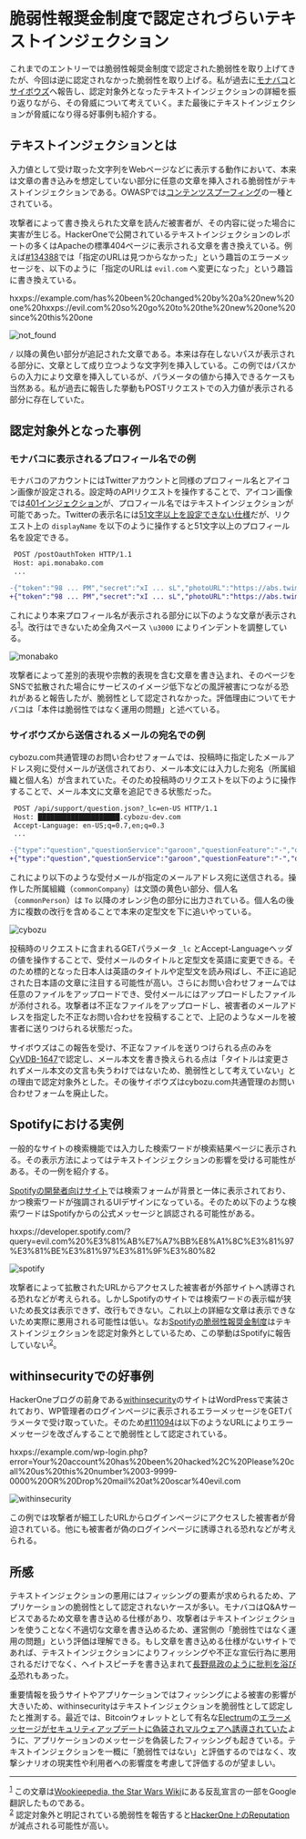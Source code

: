 # 脆弱性報奨金制度で認定されづらいテキストインジェクション

これまでのエントリーでは脆弱性報奨金制度で認定された脆弱性を取り上げてきたが、今回は逆に認定されなかった脆弱性を取り上げる。私が過去に[モナバコ](https://monabako.com/#/bugbounty)と[サイボウズ](https://cybozu.co.jp/products/bug-bounty/)へ報告し、認定対象外となったテキストインジェクションの詳細を振り返りながら、その脅威について考えていく。また最後にテキストインジェクションが脅威になり得る好事例も紹介する。

## テキストインジェクションとは

入力値として受け取った文字列をWebページなどに表示する動作において、本来は文章の書き込みを想定していない部分に任意の文章を挿入される脆弱性がテキストインジェクションである。OWASPでは[コンテンツスプーフィング](https://www.owasp.org/index.php/Content_Spoofing)の一種とされている。

攻撃者によって書き換えられた文章を読んだ被害者が、その内容に従った場合に実害が生じる。HackerOneで公開されているテキストインジェクションのレポートの多くはApacheの標準404ページに表示される文章を書き換えている。例えば[#134388](https://hackerone.com/reports/134388)では「指定のURLは見つからなかった」という趣旨のエラーメッセージを、以下のように「指定のURLは `evil.com` へ変更になった」という趣旨に書き換えている。

hxxps://example.com/has%20been%20changed%20by%20a%20new%20one%20hxxps://evil.com%20so%20go%20to%20the%20new%20one%20since%20this%20one

![not_found](/assets/2019/text_injection/not_found.png)

`/` 以降の黄色い部分が追記された文章である。本来は存在しないパスが表示される部分に、文章として成り立つような文字列を挿入している。この例ではパスからの入力により文章を挿入しているが、パラメータの値から挿入できるケースも当然ある。私が過去に報告した挙動もPOSTリクエストでの入力値が表示される部分に存在していた。

## 認定対象外となった事例

### モナバコに表示されるプロフィール名での例

モナバコのアカウントにはTwitterアカウントと同様のプロフィール名とアイコン画像が設定される。設定時のAPIリクエストを操作することで、アイコン画像では[401インジェクション](https://gist.github.com/atsunoda/cf3523fbf1f444d0572ba543ec9d7bfa)が、プロフィール名ではテキストインジェクションが可能であった。Twitterの表示名には[51文字以上を設定できない仕様](https://help.twitter.com/ja/managing-your-account/change-twitter-handle)だが、リクエスト上の `displayName` を以下のように操作すると51文字以上のプロフィール名を設定できる。

```diff
 POST /postOauthToken HTTP/1.1
 Host: api.monabako.com
 ...

-{"token":"98 ... PM","secret":"xI ... sL","photoURL":"https://abs.twimg.com/sticky/default_profile_images/default_profile_normal.png","displayName":"Akaki Tsunoda"}
+{"token":"98 ... PM","secret":"xI ... sL","photoURL":"https://abs.twimg.com/sticky/default_profile_images/default_profile_normal.png","displayName":"\u79c1\u305f\u3061\u53cd\u4e71\u540c\u76df\u306f\u9280\u6cb3\u7cfb\u306e\u81ea\u7531\u306a\u5b58\u5728\u306e\u540d\u306e\u4e0b\u306b\u3001\u305d\u3057\u3066\u6a29\u5a01\u306b\u3088\u3063\u3066\u79c1\u305f\u3061\u306e\u610f\u56f3\u3092\u53b3\u7c9b\u306b\u516c\u8868\u3057\u5ba3\u8a00\u3057\u307e\u3059\u3002\u3000\u3000\u3000\u3000\u3000\u3000\u3000\u3000\u3000\u3000\u3000\u3000\u3000\u3000\u3000\u3000\u3000\u3000\u3000\u3000\u3000\u3000\u3000\u3000\u3000\u3000\u3000\u3000\u3000\u3000\u3000\u3000\u3000\u3000\u3000\u3000\u3000\u3000\u3000\u3000\u3000\u3000\u3000\u3000\u3000\u3000\u3000\u3000\u3000\u3000\u3000\u3000\u3000\u3000\u3000\u3042\u3089\u3086\u308b\u65b9\u6cd5\u3067\u3042\u306a\u305f\u3068\u3042\u306a\u305f\u306e\u529b\u306b\u5bfe\u6297\u3059\u308b\u3000\u3000\u3000\u3000\u3000\u3000\u3000\u3000\u3000\u3000\u3000\u3000\u3000\u3000\u81ea\u7531\u306a\u5b58\u5728\u306e\u6a29\u5229\u306b\u53cd\u3059\u308b\u3044\u304b\u306a\u308b\u5e1d\u56fd\u6cd5\u3082\u62d2\u5426\u3059\u308b\u3000\u3000\u3000\u3000\u3000\u3000\u3000\u3000\u3000\u3000\u3000\u3042\u306a\u305f\u306e\u7834\u58ca\u3068\u9280\u6cb3\u5e1d\u56fd\u306e\u7834\u58ca\u3092\u3082\u305f\u3089\u3059\u3000\u3000\u3000\u3000\u3000\u3000\u3000\u3000\u3000\u3000\u3000\u3000\u3000\u3000\u3000\u3000\u9280\u6cb3\u7cfb\u5185\u306e\u3059\u3079\u3066\u306e\u5b58\u5728\u3092\u6c38\u9060\u306b\u89e3\u653e\u3059\u308b\u3000\u3000\u3000\u3000\u3000\u3000\u3000\u3000\u3000\u3000\u3000\u3000\u3000\u3000\u3000\u3000\u3000\u3000\u3000\u3000\u3000\u3000\u3000\u3000\u3000\u3000\u3000\u3000\u3000\u3000\u3000\u3000\u3000\u3000\u3000\u3000\u3000\u3000\u3000\u3000\u3000\u3000\u3000\u3000\u3000\u3000\u3000\u3000\u3000\u3000\u3053\u308c\u3089\u306e\u76ee\u7684\u306e\u305f\u3081\u306b\u79c1\u305f\u3061\u306f\u79c1\u305f\u3061\u306e\u8ca1\u7523\u3001\u79c1\u305f\u3061\u306e\u540d\u8a89\u3001\u305d\u3057\u3066\u79c1\u305f\u3061\u306e\u751f\u6d3b\u3092\u8a93\u3044\u307e\u3059\u3002\u3000\u3000\u3000\u3000\u3000\u3000\u3000\u3000\u3000\u3000\u3000\u3000\u3000\u3000\u3000\u3000\u3000\u3000\u3000\u3000\u3000\u3000\u3000\u3000\u3000\u3000\u3000\u3000\u3000\u3000 ... \u3000"}
```

これにより本来プロフィール名が表示される部分に以下のような文章が表示される<sup id="f1">[1](#fn1)</sup>。改行はできないため全角スペース `\u3000` によりインデントを調整している。

![monabako](/assets/2019/text_injection/monabako.png)

攻撃者によって差別的表現や宗教的表現を含む文章を書き込まれ、そのページをSNSで拡散された場合にサービスのイメージ低下などの風評被害につながる恐れがあると報告したが、脆弱性として認定されなかった。評価理由についてモナバコは「本件は脆弱性ではなく運用の問題」と述べている。

### サイボウズから送信されるメールの宛名での例

cybozu.com共通管理のお問い合わせフォームでは、投稿時に指定したメールアドレス宛に受付メールが送信されており、メール本文には入力した宛名（所属組織と個人名）が含まれていた。そのため投稿時のリクエストを以下のように操作することで、メール本文に文章を追記できる状態だった。

```diff
 POST /api/support/question.json?_lc=en-US HTTP/1.1
 Host: ████████████████████.cybozu-dev.com
 Accept-Language: en-US;q=0.7,en;q=0.3
 ...

-{"type":"question","questionService":"garoon","questionFeature":"-","questionBody":"-","questionFile":"46 ... 37","commonCompany":"Paranoid","commonPerson":"Akaki Tsunoda","commonEmail":"█████████@gmail.com","__REQUEST_TOKEN__":"92 ... 58"}
+{"type":"question","questionService":"garoon","questionFeature":"-","questionBody":"-","questionFile":"46 ... 37","commonCompany":"\u96fb\u8133 \u574a\u4e3b \u69d8\r\n\r\n\u3044\u3064\u3082\u304a\u4e16\u8a71\u306b\u306a\u3063\u3066\u304a\u308a\u307e\u3059\u3002\r\n\u30b5\u30a4\u30dc\u30a6\u30ba\u682a\u5f0f\u4f1a\u793e \u30bb\u30ad\u30e5\u30ea\u30c6\u30a3\u4e8b\u52d9\u5c40\u3067\u3059\u3002\r\n\r\n\u3054\u5229\u7528\u4e2d\u306e\u30a2\u30ab\u30a6\u30f3\u30c8\u304c\u4e0d\u6b63\u30a2\u30af\u30bb\u30b9\u3092\u53d7\u3051\u3066\u3044\u307e\u3059\u3002\r\n\r\n\u8a73\u7d30\u72b6\u6cc1\u3092\u8a18\u8f09\u3057\u305f\u30d5\u30a1\u30a4\u30eb\u3092\u6dfb\u4ed8\u3057\u3066\u304a\u308a\u307e\u3059\u306e\u3067\u3054\u78ba\u8a8d\u304f\u3060\u3055\u3044\u3002","commonPerson":": \u96fb\u8133 \u574a\u4e3b\r\nFile : \u4e0d\u6b63\u30a2\u30af\u30bb\u30b9\u72b6\u6cc1.docx\r\n\r\n-----------------------\r\n\u30bb\u30ad\u30e5\u30ea\u30c6\u30a3\u4e8b\u52d9\u5c40\r\nsecurity@cybozu.com\r\n\r\n\r\n\r\n\r\n\r\n\r\n\r\n\r\n\r\n\r\n\r\n\r\n\r\n\r\n\r\n\r\n\r\n\r\n","commonEmail":"█████████@gmail.com","__REQUEST_TOKEN__":"92 ... 58"}
```

これにより以下のような受付メールが指定のメールアドレス宛に送信される。操作した所属組織（`commonCompany`）は文頭の黄色い部分、個人名（`commonPerson`）は `To` 以降のオレンジ色の部分に出力されている。個人名の後方に複数の改行を含めることで本来の定型文を下に追いやっている。

![cybozu](/assets/2019/text_injection/cybozu.png)

投稿時のリクエストに含まれるGETパラメータ `_lc` とAccept-Languageヘッダの値を操作することで、受付メールのタイトルと定型文を英語に変更できる。そのため標的となった日本人は英語のタイトルや定型文を読み飛ばし、不正に追記された日本語の文章に注目する可能性が高い。さらにお問い合わせフォームでは任意のファイルをアップロードでき、受付メールにはアップロードしたファイルが添付される。攻撃者は不正なファイルをアップロードし、被害者のメールアドレスを指定した不正なお問い合わせを投稿することで、上記のようなメールを被害者に送りつけられる状態だった。

サイボウズはこの報告を受け、不正なファイルを送りつけられる点のみを[CyVDB-1647](https://kb.cybozu.support/article/33076/)で認定し、メール本文を書き換えられる点は「タイトルは変更されずメール本文の文言も失うわけではないため、脆弱性として考えていない」との理由で認定対象外とした。その後サイボウズはcybozu.com共通管理のお問い合わせフォームを廃止した。

## Spotifyにおける実例

一般的なサイトの検索機能では入力した検索ワードが検索結果ページに表示される。その表示方法によってはテキストインジェクションの影響を受ける可能性がある。その一例を紹介する。

[Spotifyの開発者向けサイト](https://developer.spotify.com/)では検索フォームが背景と一体に表示されており、かつ検索ワードが強調されるUIデザインになっている。そのため以下のような検索ワードはSpotifyからの公式メッセージと誤認される可能性がある。

hxxps://developer.spotify.com/?query=evil.com%20%E3%81%AB%E7%A7%BB%E8%A1%8C%E3%81%97%E3%81%BE%E3%81%97%E3%81%9F%E3%80%82

![spotify](/assets/2019/text_injection/spotify.png)

攻撃者によって拡散されたURLからアクセスした被害者が外部サイトへ誘導される恐れなどが考えられる。しかしSpotifyのサイトでは検索ワードの表示幅が狭いため長文は表示できず、改行もできない。これ以上の詳細な文章は表示できないため実際に悪用される可能性は低い。なお[Spotifyの脆弱性報奨金制度](https://hackerone.com/spotify)はテキストインジェクションを認定対象外としているため、この挙動はSpotifyに報告していない<sup id="f2">[2](#fn2)</sup>。

## withinsecurityでの好事例

HackerOneブログの前身である[withinsecurity](https://hackerone.com/withinsecurity)のサイトはWordPressで実装されており、WP管理者のログインページに表示されるエラーメッセージをGETパラメータで受け取っていた。そのため[#111094](https://hackerone.com/reports/111094)は以下のようなURLによりエラーメッセージを改ざんすることで脆弱性として認定されている。

hxxps://example.com/wp-login.php?error=Your%20account%20has%20been%20hacked%2C%20Please%20call%20us%20this%20number%2003-9999-0000%20OR%20Drop%20mail%20at%20oscar%40evil.com

![withinsecurity](/assets/2019/text_injection/withinsecurity.png)

この例では攻撃者が細工したURLからログインページにアクセスした被害者が脅迫されている。他にも被害者が偽のログインページに誘導される恐れなどが考えられる。

## 所感

テキストインジェクションの悪用にはフィッシングの要素が求められるため、アプリケーションの脆弱性として認定されないケースが多い。モナバコはQ&Aサービスであるため文章を書き込める仕様があり、攻撃者はテキストインジェクションを使うことなく不適切な文章を書き込めるため、運営側の「脆弱性ではなく運用の問題」という評価は理解できる。もし文章を書き込める仕様がないサイトであれば、テキストインジェクションによりフィッシングや不正な宣伝行為に悪用されるだけでなく、ヘイトスピーチを書き込まれて[長野県政のように批判を浴びる](https://www.asahi.com/articles/ASL574TCQL57UOOB007.html)恐れもあった。

重要情報を扱うサイトやアプリケーションではフィッシングによる被害の影響が大きいため、withinsecurityはテキストインジェクションを脆弱性として認定したと推測する。最近では、Bitcoinウォレットとして有名な[Electrum](https://electrum.org)の[エラーメッセージがセキュリティアップデートに偽装されマルウェアへ誘導されていた](https://github.com/spesmilo/electrum/issues/4968)ように、アプリケーションのメッセージを偽装したフィッシングも起きている。テキストインジェクションを一概に「脆弱性ではない」と評価するのではなく、攻撃シナリオの現実性や利用者への影響度を考慮して評価するのが望ましい。

---

<sup id="fn1">[1](#f1)</sup> この文章は[Wookieepedia, the Star Wars Wiki](http://starwars.wikia.com/wiki/Declaration_of_Rebellion#Full_text)にある反乱宣言の一部をGoogle翻訳したものである。  
<sup id="fn2">[2](#f2)</sup> 認定対象外と明記されている脆弱性を報告すると[HackerOne上のReputation](https://docs.hackerone.com/hackers/reputation.html)が減点される可能性が高い。  
